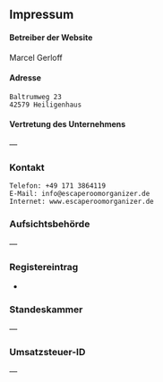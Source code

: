 ## Impressum

#### Betreiber der Website

Marcel Gerloff

#### Adresse

```
Baltrumweg 23
42579 Heiligenhaus
```

#### Vertretung des Unternehmens

—

### Kontakt

```
Telefon: +49 171 3864119
E-Mail: info@escaperoomorganizer.de
Internet: www.escaperoomorganizer.de
```

### Aufsichtsbehörde

—

### Registereintrag

-

### Standeskammer

—

### Umsatzsteuer-ID

—
